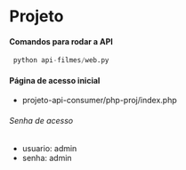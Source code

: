 # Projeto 

#### Comandos para rodar a API

```python
 python api-filmes/web.py
```

#### Página de acesso inicial

- projeto-api-consumer/php-proj/index.php

###### Senha de acesso
  - usuario: admin
  - senha: admin
